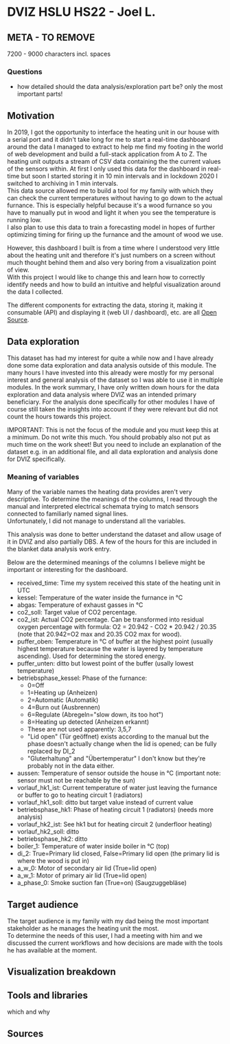 # DVIZ HSLU HS22 - Joel L.

## META - TO REMOVE

7200 - 9000 characters incl. spaces

### Questions

- how detailed should the data analysis/exploration part be? only the most important parts!

## Motivation

In 2019, I got the opportunity to interface the heating unit in our house with a serial port
and it didn't take long for me to start a real-time dashboard around the data I managed to extract
to help me find my footing in the world of web development and build a full-stack application from A to Z.
The heating unit outputs a stream of CSV data containing the the current values of the sensors within.
At first I only used this data for the dashboard in real-time but soon I started storing it in 10 min intervals
and in lockdown 2020 I switched to archiving in 1 min intervals. \
This data source allowed me to build a tool for my family with which they can check the current temperatures
without having to go down to the actual furnance.
This is especially helpful because it's a wood furnance so you have to manually put in wood and
light it when you see the temperature is running low. \
I also plan to use this data to train a forecasting model in hopes of further optimizing timing
for firing up the furnance and the amount of wood we use.

However, this dashboard I built is from a time where I understood very little about the heating unit and therefore it's
just numbers on a screen without much thought behind them and also very boring from a visualization point of view. \
With this project I would like to change this and learn how to correctly identify needs and how to build an
intuitive and helpful visualization around the data I collected.

The different components for extracting the data, storing it, making it consumable (API) and displaying it (web UI / dashboard),
etc. are all [Open Source](https://github.com/Joelius300/HeatingDataMonitor#Journey).

## Data exploration

This dataset has had my interest for quite a while now and I have already done some data exploration
and data analysis outside of this module. The many hours I have invested into this already were mostly
for my personal interest and general analysis of the dataset so I was able to use it in multiple modules.
In the work summary, I have only written down hours for the data exploration and data analysis where
DVIZ was an intended primary beneficiary. For the analysis done specifically for other modules I have of
course still taken the insights into account if they were relevant but did not count the hours towards
this project.

IMPORTANT: This is not the focus of the module and you must keep this at a minimum. Do not write this much.
You should probably also not put as much time on the work sheet! But you need to include an explanation of the
dataset e.g. in an additional file, and all data exploration and analysis done for DVIZ specifically.

### Meaning of variables

Many of the variable names the heating data provides aren't very descriptive. To determine the meanings of the columns,
I read through the manual and interpreted electrical schemata trying to match sensors connected to familiarly named signal lines. \
Unfortunately, I did not manage to understand all the variables.

This analysis was done to better understand the dataset and allow usage of it in DVIZ and also partially DBS.
A few of the hours for this are included in the blanket data analysis work entry.

Below are the determined meanings of the columns I believe might be important or interesting for the dashboard.

- received_time: Time my system received this state of the heating unit in UTC
- kessel: Temperature of the water inside the furnance in °C
- abgas: Temperature of exhaust gasses in °C
- co2_soll: Target value of CO2 percentage.
- co2_ist: Actual CO2 percentage. Can be transformed into residual oxygen percentage with formula: O2 = 20.942 - CO2 * 20.942 / 20.35 (note that 20.942=O2 max and 20.35 CO2 max for wood).
- puffer_oben: Temperature in °C of buffer at the highest point (usually highest temperature because the water is layered by temperature ascending). Used for determining the stored energy.
- puffer_unten: ditto but lowest point of the buffer (usally lowest temperature)
- betriebsphase_kessel: Phase of the furnance: 
  - 0=Off
  - 1=Heating up (Anheizen)
  - 2=Automatic (Automatik)
  - 4=Burn out (Ausbrennen)
  - 6=Regulate (Abregeln="slow down, its too hot")
  - 8=Heating up detected (Anheizen erkannt)
  - These are not used apparently: 3,5,7
  - "Lid open" (Tür geöffnet) exists according to the manual but the phase doesn't actually change when the lid is opened; can be fully replaced by DI_2
  - "Gluterhaltung" and "Übertemperatur" I don't know but they're probably not in the data either.
- aussen: Temperature of sensor outside the house in °C (important note: sensor must not be reachable by the sun)
- vorlauf_hk1_ist: Current temperature of water just leaving the furnance or buffer to go to heating circuit 1 (radiators)
- vorlauf_hk1_soll: ditto but target value instead of current value
- betriebsphase_hk1: Phase of heating circuit 1 (radiators) (needs more analysis)
- vorlauf_hk2_ist: See hk1 but for heating circuit 2 (underfloor heating)
- vorlauf_hk2_soll: ditto
- betriebsphase_hk2: ditto
- boiler_1: Temperature of water inside boiler in °C (top)
- di_2: True=Primary lid closed, False=Primary lid open (the primary lid is where the wood is put in)
- a_w_0: Motor of secondary air lid (True=lid open)
- a_w_1: Motor of primary air lid (True=lid open)
- a_phase_0: Smoke suction fan (True=on) (Saugzuggebläse)


## Target audience

The target audience is my family with my dad being the most important stakeholder as he manages the heating unit the most. \
To determine the needs of this user, I had a meeting with him and we discussed the current workflows and how decisions are made
with the tools he has available at the moment.

## Visualization breakdown

## Tools and libraries

which and why

## Sources

